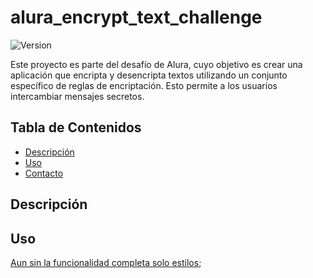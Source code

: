 # alura_encrypt_text_challenge
![Version](https://img.shields.io/badge/version-1.0.0-blue.svg)

Este proyecto es parte del desafío de Alura, cuyo objetivo es crear una aplicación que encripta y desencripta textos utilizando un conjunto específico de reglas de encriptación. Esto permite a los usuarios intercambiar mensajes secretos.

## Tabla de Contenidos
- [Descripción](#descripción)
- [Uso](#uso)
- [Contacto](#contacto)
## Descripción


## Uso
[Aun sin la funcionalidad completa solo estilos](https://alura-encrypt-text-challenge.vercel.app/);